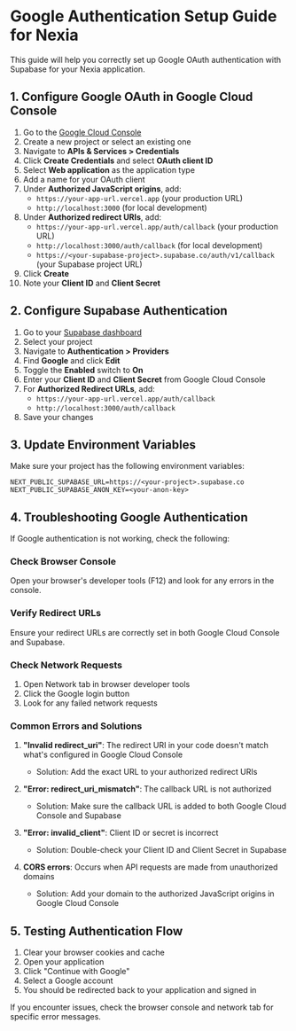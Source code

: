 # Google Authentication Setup Guide for Nexia

This guide will help you correctly set up Google OAuth authentication with Supabase for your Nexia application.

## 1. Configure Google OAuth in Google Cloud Console

1. Go to the [Google Cloud Console](https://console.cloud.google.com/)
2. Create a new project or select an existing one
3. Navigate to **APIs & Services > Credentials**
4. Click **Create Credentials** and select **OAuth client ID**
5. Select **Web application** as the application type
6. Add a name for your OAuth client
7. Under **Authorized JavaScript origins**, add:
   - `https://your-app-url.vercel.app` (your production URL)
   - `http://localhost:3000` (for local development)
8. Under **Authorized redirect URIs**, add:
   - `https://your-app-url.vercel.app/auth/callback` (your production URL)
   - `http://localhost:3000/auth/callback` (for local development)
   - `https://<your-supabase-project>.supabase.co/auth/v1/callback` (your Supabase project URL)
9. Click **Create**
10. Note your **Client ID** and **Client Secret**

## 2. Configure Supabase Authentication

1. Go to your [Supabase dashboard](https://app.supabase.com/)
2. Select your project
3. Navigate to **Authentication > Providers**
4. Find **Google** and click **Edit**
5. Toggle the **Enabled** switch to **On**
6. Enter your **Client ID** and **Client Secret** from Google Cloud Console
7. For **Authorized Redirect URLs**, add:
   - `https://your-app-url.vercel.app/auth/callback`
   - `http://localhost:3000/auth/callback`
8. Save your changes

## 3. Update Environment Variables

Make sure your project has the following environment variables:

```
NEXT_PUBLIC_SUPABASE_URL=https://<your-project>.supabase.co
NEXT_PUBLIC_SUPABASE_ANON_KEY=<your-anon-key>
```

## 4. Troubleshooting Google Authentication

If Google authentication is not working, check the following:

### Check Browser Console

Open your browser's developer tools (F12) and look for any errors in the console.

### Verify Redirect URLs

Ensure your redirect URLs are correctly set in both Google Cloud Console and Supabase.

### Check Network Requests

1. Open Network tab in browser developer tools
2. Click the Google login button
3. Look for any failed network requests

### Common Errors and Solutions

1. **"Invalid redirect_uri"**: The redirect URI in your code doesn't match what's configured in Google Cloud Console
   - Solution: Add the exact URL to your authorized redirect URIs

2. **"Error: redirect_uri_mismatch"**: The callback URL is not authorized
   - Solution: Make sure the callback URL is added to both Google Cloud Console and Supabase

3. **"Error: invalid_client"**: Client ID or secret is incorrect
   - Solution: Double-check your Client ID and Client Secret in Supabase

4. **CORS errors**: Occurs when API requests are made from unauthorized domains
   - Solution: Add your domain to the authorized JavaScript origins in Google Cloud Console

## 5. Testing Authentication Flow

1. Clear your browser cookies and cache
2. Open your application
3. Click "Continue with Google"
4. Select a Google account
5. You should be redirected back to your application and signed in

If you encounter issues, check the browser console and network tab for specific error messages. 